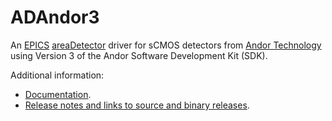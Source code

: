 ADAndor3
========
An 
[EPICS](http://www.aps.anl.gov/epics/) 
[areaDetector](https://github.com/areaDetector/areaDetector/blob/master/README.md) 
driver for sCMOS detectors from 
[Andor Technology](http://www.andor.com)
using Version 3 of the Andor Software Development Kit (SDK).

Additional information:
* [Documentation](https://areaDetector.github.io/areaDetector/ADAndor3/ADAndorDoc.html).
* [Release notes and links to source and binary releases](RELEASE.md).
